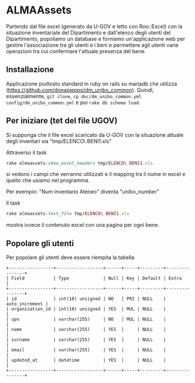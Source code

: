 # ALMAAssets

Partendo dal file excel (generato da U-GOV e letto con Roo::Excel) con la situazione
inventariale del Dipartimento e dall'elenco degli utenti del Dipartimento,
popoliamo un database e forniamo un'applicazione web per gestire l'associazione
tra gli utenti e i beni e permettere agli utenti varie operazioni tra cui
confermare l'attuale presenza del bene.

## Installazione

Applicazione piuttosto standard in ruby on rails su mariadb che utilizza 
(https://github.com/donapieppo/dm_unibo_common). 
Quindi, essenzialmente, `git clone`, `cp doc/dm_unibo_common.yml config/dm_unibo_common.yml` e poi `rake db schema load`.

## Per iniziare (tet del file UGOV)

Si supponga che il file excel scaricato da U-GOV con la situazione attuale
degli inventari sia "tmp/ELENCO\ BENI1.xls"

Attraverso il task 

```ruby
rake almaassets:show_excel_headers tmp/ELENCO\ BENI1.xls 
```

si vedono i campi che verranno utilizzati e il mapping tra il 
nume in excel e quello che usiamo nel programma.

Per exempio: "Num inventario Ateneo" diventa "unibo_number"

Il task 

```ruby
rake almaassets:test_file tmp/ELENCO\ BENI1.xls 
```
mostra ivvece il contenuto excel con una pagina per ogni bene.

## Popolare gli utenti

Per popolare gli utenti deve essere riempita la tabella

```mysql
+-----------------+------------------+------+-----+---------+----------------+
| Field           | Type             | Null | Key | Default | Extra          |
+-----------------+------------------+------+-----+---------+----------------+
| id              | int(10) unsigned | NO   | PRI | NULL    | auto_increment |
| organization_id | int(10) unsigned | YES  | MUL | NULL    |                |
| upn             | varchar(255)     | NO   | MUL | NULL    |                |
| name            | varchar(255)     | YES  |     | NULL    |                |
| surname         | varchar(255)     | YES  |     | NULL    |                |
| email           | varchar(255)     | YES  |     | NULL    |                |
| updated_at      | datetime         | YES  |     | NULL    |                |
+-----------------+------------------+------+-----+---------+----------------+
```



